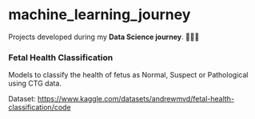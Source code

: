 # machine_learning_journey
Projects developed during my **Data Science journey**. 👩🏻‍💻

### Fetal Health Classification

Models to classify the health of fetus as Normal, Suspect or Pathological using CTG data.

Dataset: https://www.kaggle.com/datasets/andrewmvd/fetal-health-classification/code

